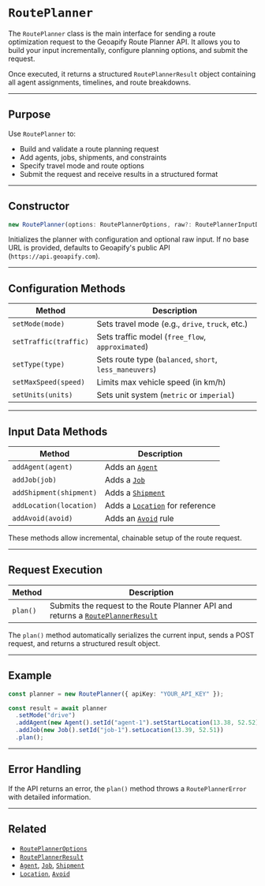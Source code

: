 # `RoutePlanner`

The `RoutePlanner` class is the main interface for sending a route optimization request to the Geoapify Route Planner API. It allows you to build your input incrementally, configure planning options, and submit the request.

Once executed, it returns a structured `RoutePlannerResult` object containing all agent assignments, timelines, and route breakdowns.

---

## Purpose

Use `RoutePlanner` to:

- Build and validate a route planning request
- Add agents, jobs, shipments, and constraints
- Specify travel mode and route options
- Submit the request and receive results in a structured format

---

## Constructor

```ts
new RoutePlanner(options: RoutePlannerOptions, raw?: RoutePlannerInputData)
```

Initializes the planner with configuration and optional raw input. If no base URL is provided, defaults to Geoapify's public API (`https://api.geoapify.com`).

---

## Configuration Methods

| Method                | Description                                             |
| --------------------- | ------------------------------------------------------- |
| `setMode(mode)`       | Sets travel mode (e.g., `drive`, `truck`, etc.)         |
| `setTraffic(traffic)` | Sets traffic model (`free_flow`, `approximated`)        |
| `setType(type)`       | Sets route type (`balanced`, `short`, `less_maneuvers`) |
| `setMaxSpeed(speed)`  | Limits max vehicle speed (in km/h)                      |
| `setUnits(units)`     | Sets unit system (`metric` or `imperial`)               |

---

## Input Data Methods

| Method                  | Description                                      |
| ----------------------- | ------------------------------------------------ |
| `addAgent(agent)`       | Adds an [`Agent`](./agent.md)                    |
| `addJob(job)`           | Adds a [`Job`](./job.md)                         |
| `addShipment(shipment)` | Adds a [`Shipment`](./shipment.md)               |
| `addLocation(location)` | Adds a [`Location`](./location.md) for reference |
| `addAvoid(avoid)`       | Adds an [`Avoid`](./avoid.md) rule               |

These methods allow incremental, chainable setup of the route request.

---

## Request Execution

| Method   | Description                                                                                                  |
| -------- | ------------------------------------------------------------------------------------------------------------ |
| `plan()` | Submits the request to the Route Planner API and returns a [`RoutePlannerResult`](./route-planner-result.md) |

The `plan()` method automatically serializes the current input, sends a POST request, and returns a structured result object.

---

## Example

```ts
const planner = new RoutePlanner({ apiKey: "YOUR_API_KEY" });

const result = await planner
  .setMode("drive")
  .addAgent(new Agent().setId("agent-1").setStartLocation(13.38, 52.52))
  .addJob(new Job().setId("job-1").setLocation(13.39, 52.51))
  .plan();
```

---

## Error Handling

If the API returns an error, the `plan()` method throws a `RoutePlannerError` with detailed information.

---

## Related

* [`RoutePlannerOptions`](./route-planner.md#routeplanneroptions)
* [`RoutePlannerResult`](./route-planner-result.md)
* [`Agent`](./agent.md), [`Job`](./job.md), [`Shipment`](./shipment.md)
* [`Location`](./location.md), [`Avoid`](./avoid.md)
